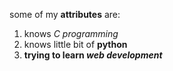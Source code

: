 some of my **attributes** are:
1. knows _C programming_
2. knows little bit of **python**
3. **trying to learn *web development***
